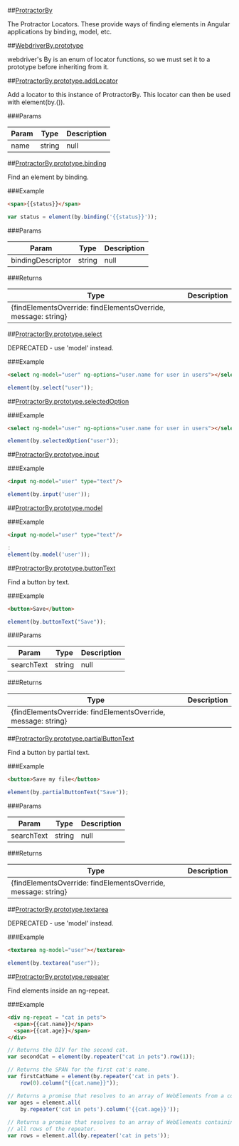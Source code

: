##[ProtractorBy](https://github.com/angular/protractor/blob/master/lib/locators.js#L6)

The Protractor Locators. These provide ways of finding elements in
Angular applications by binding, model, etc.







##[WebdriverBy.prototype](https://github.com/angular/protractor/blob/master/lib/locators.js#L15)

webdriver's By is an enum of locator functions, so we must set it to
a prototype before inheriting from it.







##[ProtractorBy.prototype.addLocator](https://github.com/angular/protractor/blob/master/lib/locators.js#L22)

Add a locator to this instance of ProtractorBy. This locator can then be
used with element(by.<name>(<args>)).




###Params

Param | Type | Description
--- | --- | ---
name | string | null





##[ProtractorBy.prototype.binding](https://github.com/angular/protractor/blob/master/lib/locators.js#L44)

Find an element by binding.


###Example

```html
<span>{{status}}</span>
```

```javascript
var status = element(by.binding('{{status}}'));
```



###Params

Param | Type | Description
--- | --- | ---
bindingDescriptor | string | null




###Returns

Type | Description
--- | ---
{findElementsOverride: findElementsOverride, message: string} | 


##[ProtractorBy.prototype.select](https://github.com/angular/protractor/blob/master/lib/locators.js#L67)

DEPRECATED - use 'model' instead.


###Example

```html
<select ng-model="user" ng-options="user.name for user in users"></select>
```

```javascript
element(by.select("user"));
```






##[ProtractorBy.prototype.selectedOption](https://github.com/angular/protractor/blob/master/lib/locators.js#L86)




###Example

```html
<select ng-model="user" ng-options="user.name for user in users"></select>
```

```javascript
element(by.selectedOption("user"));
```






##[ProtractorBy.prototype.input](https://github.com/angular/protractor/blob/master/lib/locators.js#L103)




###Example

```html
<input ng-model="user" type="text"/>
```

```javascript
element(by.input('user'));
```






##[ProtractorBy.prototype.model](https://github.com/angular/protractor/blob/master/lib/locators.js#L121)




###Example

```html
<input ng-model="user" type="text"/>
```

```javascript
:
element(by.model('user'));
```






##[ProtractorBy.prototype.buttonText](https://github.com/angular/protractor/blob/master/lib/locators.js#L138)

Find a button by text.


###Example

```html
<button>Save</button>
```

```javascript
element(by.buttonText("Save"));
```



###Params

Param | Type | Description
--- | --- | ---
searchText | string | null




###Returns

Type | Description
--- | ---
{findElementsOverride: findElementsOverride, message: string} | 


##[ProtractorBy.prototype.partialButtonText](https://github.com/angular/protractor/blob/master/lib/locators.js#L160)

Find a button by partial text.


###Example

```html
<button>Save my file</button>
```

```javascript
element(by.partialButtonText("Save"));
```



###Params

Param | Type | Description
--- | --- | ---
searchText | string | null




###Returns

Type | Description
--- | ---
{findElementsOverride: findElementsOverride, message: string} | 


##[ProtractorBy.prototype.textarea](https://github.com/angular/protractor/blob/master/lib/locators.js#L183)

DEPRECATED - use 'model' instead.


###Example

```html
<textarea ng-model="user"></textarea>
```

```javascript
element(by.textarea("user"));
```






##[ProtractorBy.prototype.repeater](https://github.com/angular/protractor/blob/master/lib/locators.js#L201)

Find elements inside an ng-repeat.


###Example

```html
<div ng-repeat = "cat in pets">
  <span>{{cat.name}}</span>
  <span>{{cat.age}}</span>
</div>
```

```javascript
// Returns the DIV for the second cat.
var secondCat = element(by.repeater("cat in pets").row(1));

// Returns the SPAN for the first cat's name.
var firstCatName = element(by.repeater('cat in pets').
    row(0).column("{{cat.name}}"));

// Returns a promise that resolves to an array of WebElements from a column
var ages = element.all(
    by.repeater('cat in pets').column('{{cat.age}}'));
    
// Returns a promise that resolves to an array of WebElements containing
// all rows of the repeater.
var rows = element.all(by.repeater('cat in pets'));
```





